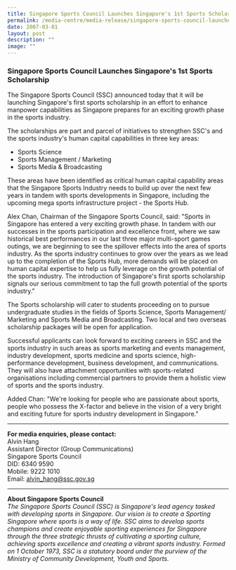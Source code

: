 ```yaml
---
title: Singapore Sports Council Launches Singapore's 1st Sports Scholarship
permalink: /media-centre/media-release/singapore-sports-council-launches-signapores-1st-sports-scholarship/
date: 2007-03-01
layout: post
description: ""
image: ""
---
```

### **Singapore Sports Council Launches Singapore's 1st Sports Scholarship**

The Singapore Sports Council (SSC) announced today that it will be launching Singapore's first sports scholarship in an effort to enhance manpower capabilities as Singapore prepares for an exciting growth phase in the sports industry.

The scholarships are part and parcel of initiatives to strengthen SSC's and the sports industry's human capital capabilities in three key areas:

* Sports Science
* Sports Management / Marketing
* Sports Media & Broadcasting

These areas have been identified as critical human capital capability areas that the Singapore Sports Industry needs to build up over the next few years in tandem with sports developments in Singapore, including the upcoming mega sports infrastructure project - the Sports Hub.

Alex Chan, Chairman of the Singapore Sports Council, said: "Sports in Singapore has entered a very exciting growth phase. In tandem with our successes in the sports participation and excellence front, where we saw historical best performances in our last three major multi-sport games outings, we are beginning to see the spillover effects into the area of sports industry. As the sports industry continues to grow over the years as we lead up to the completion of the Sports Hub, more demands will be placed on human capital expertise to help us fully leverage on the growth potential of the sports industry. The introduction of Singapore's first sports scholarship signals our serious commitment to tap the full growth potential of the sports industry."

The Sports scholarship will cater to students proceeding on to pursue undergraduate studies in the fields of Sports Science, Sports Management/ Marketing and Sports Media and Broadcasting. Two local and two overseas scholarship packages will be open for application.

Successful applicants can look forward to exciting careers in SSC and the sports industry in such areas as sports marketing and events management, industry development, sports medicine and sports science, high-performance development, business development, and communications. They will also have attachment opportunities with sports-related organisations including commercial partners to provide them a holistic view of sports and the sports industry.

Added Chan: "We're looking for people who are passionate about sports, people who possess the X-factor and believe in the vision of a very bright and exciting future for sports industry development in Singapore."

---

**For media enquiries, please contact:**
<br>
Alvin Hang
<br>
Assistant Director (Group Communications)
<br>
Singapore Sports Council
<br>
DID: 6340 9590
<br>
Mobile: 9222 1010
<br>
Email: [alvin_hang@ssc.gov.sg](mailto:alvin_hang@ssc.gov.sg)

---

**About Singapore Sports Council**
<br>
*The Singapore Sports Council (SSC) is Singapore's lead agency tasked with developing sports in Singapore. Our vision is to create a Sporting Singapore where sports is a way of life. SSC aims to develop sports champions and create enjoyable sporting experiences for Singapore through the three strategic thrusts of cultivating a sporting culture, achieving sports excellence and creating a vibrant sports industry. Formed on 1 October 1973, SSC is a statutory board under the purview of the Ministry of Community Development, Youth and Sports.*